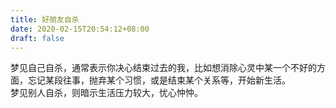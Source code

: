 ```yaml
---
title: 好朋友自杀
date: 2020-02-15T20:54:12+08:00
draft: false
---
```


梦见自己自杀，通常表示你决心结束过去的我，比如想消除心灵中某一个不好的方面，忘记某段往事，抛弃某个习惯，或是结束某个关系等，开始新生活。<br>
梦见别人自杀，则暗示生活压力较大，忧心忡忡。<br>
